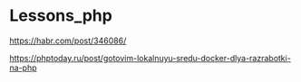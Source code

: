 # Lessons_php

https://habr.com/post/346086/

https://phptoday.ru/post/gotovim-lokalnuyu-sredu-docker-dlya-razrabotki-na-php
